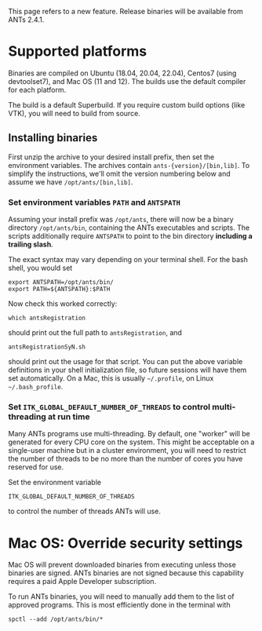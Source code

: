 This page refers to a new feature. Release binaries will be available from ANTs 2.4.1.


# Supported platforms

Binaries are compiled on Ubuntu (18.04, 20.04, 22.04), Centos7 (using devtoolset7), and Mac OS (11 and 12). The builds use the default compiler for each platform.

The build is a default Superbuild. If you require custom build options (like VTK), you will need to build from source.


## Installing binaries

First unzip the archive to your desired install prefix, then set the environment variables. The archives contain `ants-{version}/[bin,lib]`. To simplify the instructions, we'll omit the version numbering below and assume we have `/opt/ants/[bin,lib]`.


### Set environment variables `PATH` and `ANTSPATH`

Assuming your install prefix was `/opt/ants`, there will now be a binary directory `/opt/ants/bin`, containing the ANTs executables and scripts. The scripts additionally require `ANTSPATH` to point to the bin directory **including a trailing slash**.

The exact syntax may vary depending on your terminal shell. For the bash shell, you would set

```
export ANTSPATH=/opt/ants/bin/
export PATH=${ANTSPATH}:$PATH
```

Now check this worked correctly:

```
which antsRegistration
```

should print out the full path to `antsRegistration`, and

```
antsRegistrationSyN.sh
```

should print out the usage for that script. You can put the above variable definitions in your shell initialization file, so future sessions will have them set automatically. On a Mac, this is usually `~/.profile`, on Linux `~/.bash_profile`.


### Set `ITK_GLOBAL_DEFAULT_NUMBER_OF_THREADS` to control multi-threading at run time

Many ANTs programs use multi-threading. By default, one "worker" will be generated for every CPU core on the system. This might be acceptable on a single-user machine but in a cluster environment, you will need to restrict the number of threads to be no more than the number of cores you have reserved for use.

Set the environment variable

```
ITK_GLOBAL_DEFAULT_NUMBER_OF_THREADS
```

to control the number of threads ANTs will use. 


# Mac OS: Override security settings

Mac OS will prevent downloaded binaries from executing unless those binaries are signed. ANTs binaries are not signed because this capability requires a paid Apple Developer subscription.

To run ANTs binaries, you will need to manually add them to the list of approved programs. This is most efficiently done in the terminal with

```
spctl --add /opt/ants/bin/*
```


